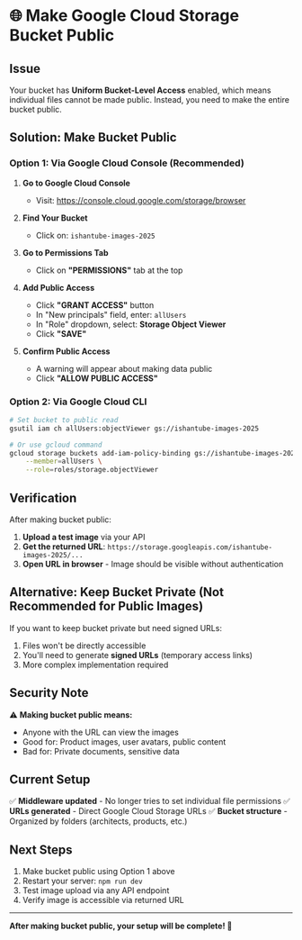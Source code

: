 # 🌐 Make Google Cloud Storage Bucket Public

## Issue
Your bucket has **Uniform Bucket-Level Access** enabled, which means individual files cannot be made public. Instead, you need to make the entire bucket public.

## Solution: Make Bucket Public

### Option 1: Via Google Cloud Console (Recommended)

1. **Go to Google Cloud Console**
   - Visit: https://console.cloud.google.com/storage/browser

2. **Find Your Bucket**
   - Click on: `ishantube-images-2025`

3. **Go to Permissions Tab**
   - Click on **"PERMISSIONS"** tab at the top

4. **Add Public Access**
   - Click **"GRANT ACCESS"** button
   - In "New principals" field, enter: `allUsers`
   - In "Role" dropdown, select: **Storage Object Viewer**
   - Click **"SAVE"**

5. **Confirm Public Access**
   - A warning will appear about making data public
   - Click **"ALLOW PUBLIC ACCESS"**

### Option 2: Via Google Cloud CLI

```bash
# Set bucket to public read
gsutil iam ch allUsers:objectViewer gs://ishantube-images-2025

# Or use gcloud command
gcloud storage buckets add-iam-policy-binding gs://ishantube-images-2025 \
    --member=allUsers \
    --role=roles/storage.objectViewer
```

## Verification

After making bucket public:

1. **Upload a test image** via your API
2. **Get the returned URL**: `https://storage.googleapis.com/ishantube-images-2025/...`
3. **Open URL in browser** - Image should be visible without authentication

## Alternative: Keep Bucket Private (Not Recommended for Public Images)

If you want to keep bucket private but need signed URLs:

1. Files won't be directly accessible
2. You'll need to generate **signed URLs** (temporary access links)
3. More complex implementation required

## Security Note

⚠️ **Making bucket public means:**
- Anyone with the URL can view the images
- Good for: Product images, user avatars, public content
- Bad for: Private documents, sensitive data

## Current Setup

✅ **Middleware updated** - No longer tries to set individual file permissions
✅ **URLs generated** - Direct Google Cloud Storage URLs
✅ **Bucket structure** - Organized by folders (architects, products, etc.)

## Next Steps

1. Make bucket public using Option 1 above
2. Restart your server: `npm run dev`
3. Test image upload via any API endpoint
4. Verify image is accessible via returned URL

---

**After making bucket public, your setup will be complete! 🎉**
